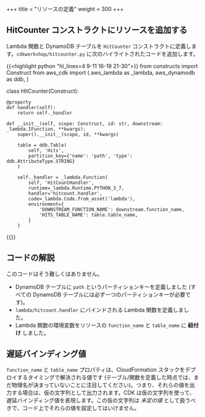 +++
title = "リソースの定義"
weight = 300
+++

## HitCounter コンストラクトにリソースを追加する

Lambda 関数と DynamoDB テーブルを `HitCounter` コンストラクトに定義します。`cdkworkshop/hitcounter.py` に次のハイライトされたコードを追加します。

{{<highlight python "hl_lines=4 9-11 16-19 21-30">}}
from constructs import Construct
from aws_cdk import (
    aws_lambda as _lambda,
    aws_dynamodb as ddb,
)

class HitCounter(Construct):

    @property
    def handler(self):
        return self._handler    

    def __init__(self, scope: Construct, id: str, downstream: _lambda.IFunction, **kwargs):
        super().__init__(scope, id, **kwargs)

        table = ddb.Table(
            self, 'Hits',
            partition_key={'name': 'path', 'type': ddb.AttributeType.STRING}
        )

        self._handler = _lambda.Function(
            self, 'HitCountHandler',
            runtime=_lambda.Runtime.PYTHON_3_7,
            handler='hitcount.handler',
            code=_lambda.Code.from_asset('lambda'),
            environment={
                'DOWNSTREAM_FUNCTION_NAME': downstream.function_name,
                'HITS_TABLE_NAME': table.table_name,
            }
        )
{{</highlight>}}

## コードの解説

このコードはそう難しくはありません。

 * DynamoDB テーブルに `path` というパーティションキーを定義しました (すべての DynamoDB テーブルには必ず一つのパーティションキーが必要です)。
 * `lambda/hitcount.handler` にバインドされる Lambda 関数を定義しました。
 * Lambda 関数の環境変数をリソースの `function_name` と `table_name` に __紐付け__ しました。

## 遅延バインディング値

`function_name` と `table_name` プロパティは、CloudFormation スタックをデプロイするタイミングで解決される値です (テーブル/関数を定義した時点では、まだ物理名が決まっていないことに注目してください)。つまり、それらの値を出力する場合は、仮の文字列として出力されます。CDK は仮の文字列を使って、遅延バインディング値を表現します。この仮の文字列は *未定の値* として扱うべきで、コード上でそれらの値を設定してはいけません。
